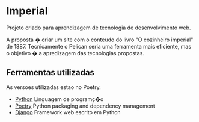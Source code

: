 # Imperial

Projeto criado para aprendizagem de tecnologia de desenvolvimento web.

A proposta � criar um site com o conteudo do livro "O cozinheiro imperial" de 1887. Tecnicamente o Pelican seria uma ferramenta mais eficiente, mas o objetivo � a apredizagem das tecnologias propostas.


## Ferramentas utilizadas
As versoes utilizadas estao no Poetry.
- [Python](https://www.python.org/) Linguagem de programç�o
- [Poetry](https://python-poetry.org/) Python packaging and dependency management
- [Django](https://www.djangoproject.com/) Framework web escrito em Python